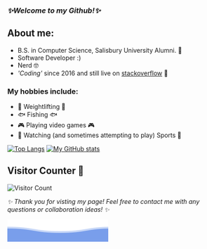 ### _✨Welcome to my Github!✨_

## About me:

* B.S. in Computer Science, Salisbury University Alumni. 🥳
* Software Developer :)
* Nerd :nerd_face:
* _'Coding'_ since 2016 and still live on [stackoverflow](https://stackoverflow.com) :triumph:
  
### My hobbies include:

  - 💪 Weightlifting 💪
  - 🐟 Fishing 🐟
  - 🎮 Playing video games 🎮
  - 🏈 Watching (and sometimes attempting to play) Sports 🏈 
  
[![Top Langs](https://github-readme-stats.vercel.app/api/top-langs/?username=samdish7&theme=radical)](https://github.com/anuraghazra/github-readme-stats)
[![My GitHub stats](https://github-readme-stats.vercel.app/api?username=samdish7&theme=radical)](https://github.com/anuraghazra/github-readme-stats)

## Visitor Counter :eyes:

![Visitor Count](https://profile-counter.glitch.me/{samdish7}/count.svg)

<!--## Contribution Graph :chart_with_upwards_trend:

[![My Activity Graph](https://activity-graph.herokuapp.com/graph?username=samdish7&theme=react-dark)](https://github.com/ashutosh00710/github-readme-activity-graph)
-->
_✨ Thank you for visting my page! Feel free to contact me with any questions or collaboration ideas! ✨_

![](https://github.com/amandewatnitrr/amandewatnitrr/blob/main/imgs/bottom_header.svg)
